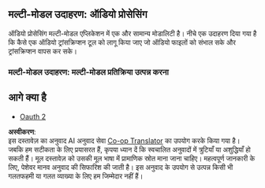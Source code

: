 <!--
CO_OP_TRANSLATOR_METADATA:
{
  "original_hash": "d0c02b421d63eeb6b261b245acc42f23",
  "translation_date": "2025-06-02T20:35:27+00:00",
  "source_file": "05-AdvancedTopics/mcp-multi-modality/README.md",
  "language_code": "hi"
}
-->
## मल्टी-मोडल उदाहरण: ऑडियो प्रोसेसिंग

ऑडियो प्रोसेसिंग मल्टी-मोडल एप्लिकेशन में एक और सामान्य मोडालिटी है। नीचे एक उदाहरण दिया गया है कि कैसे एक ऑडियो ट्रांसक्रिप्शन टूल को लागू किया जाए जो ऑडियो फाइलों को संभाल सके और ट्रांसक्रिप्शन वापस कर सके।

### मल्टी-मोडल उदाहरण: मल्टी-मोडल प्रतिक्रिया उत्पन्न करना

## आगे क्या है

- [Oauth 2](../mcp-oauth2-demo/README.md)

**अस्वीकरण**:  
इस दस्तावेज़ का अनुवाद AI अनुवाद सेवा [Co-op Translator](https://github.com/Azure/co-op-translator) का उपयोग करके किया गया है। जबकि हम सटीकता के लिए प्रयासरत हैं, कृपया ध्यान दें कि स्वचालित अनुवादों में त्रुटियाँ या अशुद्धियाँ हो सकती हैं। मूल दस्तावेज़ को उसकी मूल भाषा में प्रामाणिक स्रोत माना जाना चाहिए। महत्वपूर्ण जानकारी के लिए, पेशेवर मानव अनुवाद की सिफारिश की जाती है। इस अनुवाद के उपयोग से उत्पन्न किसी भी गलतफहमी या गलत व्याख्या के लिए हम जिम्मेदार नहीं हैं।